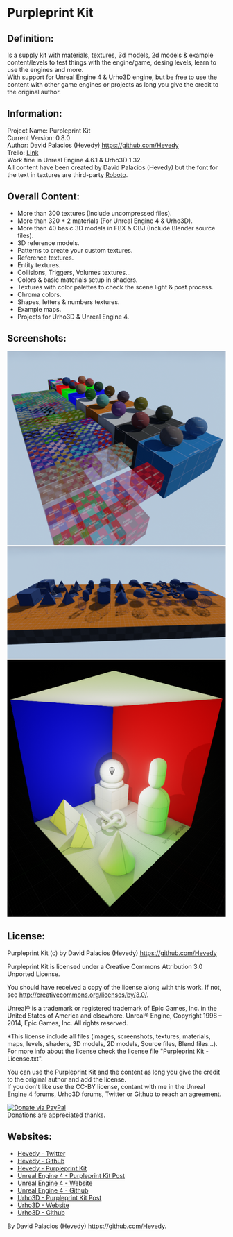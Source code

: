 # Purpleprint Kit

## Definition:
Is a supply kit with materials, textures, 3d models, 2d models & example content/levels to test things with the engine/game, desing levels, learn to use the engines and more.  
With support for Unreal Engine 4 & Urho3D engine, but be free to use the content with other game engines or projects as long you give the credit to the original author.  



## Information:
Project Name: Purpleprint Kit  
Current Version: 0.8.0  
Author: David Palacios (Hevedy) <https://github.com/Hevedy>  
Trello: [Link][Trello]  
Work fine in Unreal Engine 4.6.1 & Urho3D 1.32.  
All content have been created by David Palacios (Hevedy) but the font for the text in textures are third-party [Roboto][Roboto].  


## Overall Content:
- More than 300 textures (Include uncompressed files).
- More than 320 * 2 materials (For Unreal Engine 4 & Urho3D).
- More than 40 basic 3D models in FBX & OBJ (Include Blender source files).
- 3D reference models.
- Patterns to create your custom textures.
- Reference textures.
- Entity textures.
- Collisions, Triggers, Volumes textures...
- Colors & basic materials setup in shaders.
- Textures with color palettes to check the scene light & post process.
- Chroma colors.
- Shapes, letters & numbers textures.
- Example maps.
- Projects for Urho3D & Unreal Engine 4.  



## Screenshots:
![alt text][Screenshot01]  
![alt text][Screenshot02]  
![alt text][Screenshot03]  



## License:
Purpleprint Kit (c) by David Palacios (Hevedy) <https://github.com/Hevedy>

Purpleprint Kit is licensed under a
Creative Commons Attribution 3.0 Unported License.

You should have received a copy of the license along with this
work.  If not, see <http://creativecommons.org/licenses/by/3.0/>.

Unreal® is a trademark or registered trademark of Epic Games, Inc. in the United States of America and elsewhere.
Unreal® Engine, Copyright 1998 – 2014, Epic Games, Inc. All rights reserved.

*This license include all files (images, screenshots, textures, materials, maps, levels, shaders, 3D models, 2D models, Source files, Blend files...).  
For more info about the license check the license file "Purpleprint Kit - License.txt".  

You can use the Purpleprint Kit and the content as long you give the credit to the original author and add the license.  
If you don't like use the CC-BY license, contant with me in the Unreal Engine 4 forums, Urho3D forums, Twitter or Github to reach an agreement. 

[![Donate via PayPal](https://www.paypalobjects.com/en_US/ES/i/btn/btn_donateCC_LG.gif)](https://www.paypal.com/cgi-bin/webscr?cmd=_s-xclick&hosted_button_id=JY2K4X6YVB5J4)  
Donations are appreciated thanks.  



## Websites:
- [Hevedy - Twitter][HevedyTwitter]
- [Hevedy - Github][HevedyGithub]
- [Hevedy - Purpleprint Kit][PurpleprintKitGithub]
- [Unreal Engine 4 - Purpleprint Kit Post][UE4PostPK]
- [Unreal Engine 4 - Website][UE4Website]
- [Unreal Engine 4 - Github][UE4Github]
- [Urho3D - Purpleprint Kit Post][Urho3DPostPK]
- [Urho3D - Website][Urho3DWebsite]
- [Urho3D - Github][Urho3DGithub]




By David Palacios (Hevedy) <https://github.com/Hevedy>.


[Screenshot01]: /Screenshots/2DTexturesMap.png "Demo Materials Level in Unreal Engine 4"
[Screenshot02]: /Screenshots/3DModelsMap.png "Demo 3D Models Level in Unreal Engine 4"
[Screenshot03]: /Screenshots/LightMap.png "Demo Light in Unreal Engine 4 with the Purpleprint Kit"

[HevedyTwitter]: https://twitter.com/Hevedy
[HevedyGithub]: https://github.com/Hevedy
[PurpleprintKitGithub]: https://github.com/Hevedy/PurpleprintKit
[Urho3DGithub]: https://github.com/urho3d/Urho3D
[Urho3DWebsite]: http://urho3d.github.io/
[Urho3DPostPK]: http://urho3d.prophpbb.com/topic727.html
[UE4Github]: https://github.com/EpicGames/UnrealEngine
[UE4Website]: https://www.unrealengine.com/
[UE4PostPK]: https://forums.unrealengine.com/forumdisplay.php?12-Community-Content-Tools-and-Tutorials
[Trello]: https://trello.com/b/vx7Ydo7I/public-projects
[Roboto]: http://www.google.com/fonts/specimen/Roboto